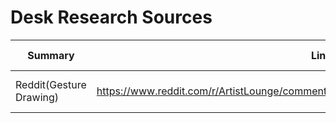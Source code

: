 # Desk Research Sources

| Summary  | Link             | Visit Date   |
| -------- | ---------------- | ------------ |
| Reddit(Gesture Drawing) | https://www.reddit.com/r/ArtistLounge/comments/xqppl0/i_really_need_my_fellow_artists_help/ | Sep 29, 2022 |
